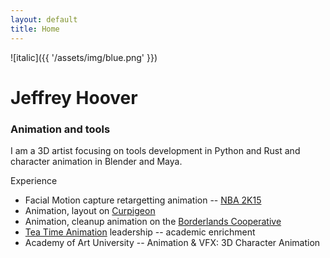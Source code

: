 ```yaml
---
layout: default
title: Home
---
```


![italic]({{ '/assets/img/blue.png' }})

# Jeffrey Hoover
### Animation and tools

I am a 3D artist focusing on tools development in Python and Rust
and character animation in Blender and Maya.

Experience
* Facial Motion capture retargetting animation -- [NBA 2K15](https://youtu.be/BmC8k752w1Q?t=167)
* Animation, layout on [Curpigeon](https://www.imdb.com/title/tt4547358/fullcredits)
* Animation, cleanup animation on the [Borderlands Cooperative](http://ir.take2games.com/phoenix.zhtml?c=86428&p=irol-newsArticle&ID=1797732&highlight=)
* [Tea Time Animation](https://teatimeanimation.com/) leadership -- academic enrichment
* Academy of Art University -- Animation & VFX: 3D Character Animation
